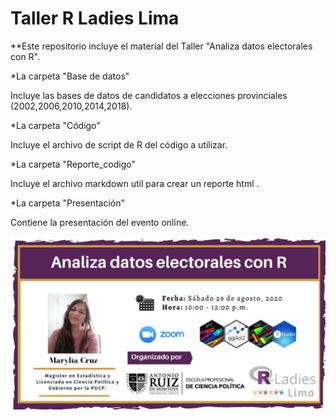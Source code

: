 # Taller R Ladies Lima

**Este repositorio incluye el material  del Taller "Analiza datos electorales con R".

*La carpeta "Base de datos"

Incluye las bases de datos de candidatos a elecciones provinciales (2002,2006,2010,2014,2018).

*La carpeta "Código"

Incluye el archivo de script de R del código a utilizar.

*La carpeta "Reporte_codigo"

Incluye el archivo  markdown util para crear un reporte html  .

*La carpeta "Presentación"

Contiene la presentación del evento online.

![](flyerMeetup_V1.png)
